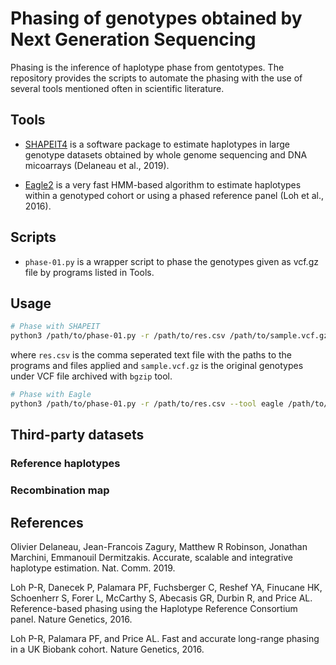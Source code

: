 # Phasing of genotypes obtained by Next Generation Sequencing 

Phasing is the inference of haplotype phase from gentotypes. The repository provides the scripts to automate the phasing with the use of several tools mentioned often in scientific literature.   

## Tools

* [SHAPEIT4](https://odelaneau.github.io/shapeit4/) is a software package to estimate haplotypes in large genotype datasets obtained by whole genome sequencing and DNA micoarrays (Delaneau et al., 2019).

* [Eagle2](https://alkesgroup.broadinstitute.org/Eagle/#x1-20001) is a very fast HMM-based algorithm to estimate haplotypes within a genotyped cohort or using a phased reference panel (Loh et al., 2016).

## Scripts

* `phase-01.py` is a wrapper script to phase the genotypes given as vcf.gz file by programs listed in Tools.  

## Usage

```bash
# Phase with SHAPEIT
python3 /path/to/phase-01.py -r /path/to/res.csv /path/to/sample.vcf.gz
```
where `res.csv` is the comma seperated text file with the paths to the programs and files applied and `sample.vcf.gz` is the original genotypes under VCF file archived with `bgzip` tool.


```bash
# Phase with Eagle
python3 /path/to/phase-01.py -r /path/to/res.csv --tool eagle /path/to/sample.vcf.gz
```

## Third-party datasets

### Reference haplotypes


### Recombination map

## References

Olivier Delaneau, Jean-Francois Zagury, Matthew R Robinson, Jonathan Marchini, Emmanouil Dermitzakis. Accurate, scalable and integrative haplotype estimation. Nat. Comm. 2019.

Loh P-R, Danecek P, Palamara PF, Fuchsberger C, Reshef YA, Finucane HK, Schoenherr S, Forer L, McCarthy S, Abecasis GR, Durbin R, and Price AL. Reference-based phasing using the Haplotype Reference Consortium panel. Nature Genetics, 2016.

Loh P-R, Palamara PF, and Price AL. Fast and accurate long-range phasing in a UK Biobank cohort. Nature Genetics, 2016. 

